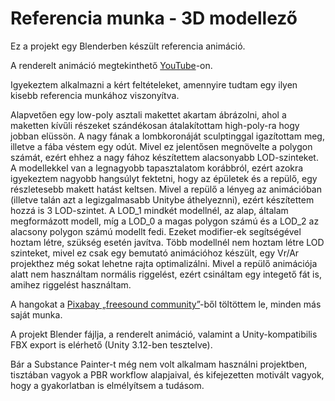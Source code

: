 # Referencia munka - 3D modellező 

Ez a projekt egy Blenderben készült referencia animáció.

A renderelt animáció megtekinthető [YouTube](https://youtu.be/RX8xVasX1vU)-on.

Igyekeztem alkalmazni a kért feltételeket, amennyire tudtam egy ilyen kisebb referencia munkához viszonyítva.

Alapvetően egy low-poly asztali makettet akartam ábrázolni, ahol a maketten kívűli részeket szándékosan átalakítottam high-poly-ra hogy jobban elüssön. A nagy fának a lombkoronáját sculptinggal igazítottam meg, illetve a fába véstem egy odút. Mivel ez jelentősen megnövelte a polygon számát, ezért ehhez a nagy fához készítettem alacsonyabb LOD-szinteket.
A modellekkel van a legnagyobb tapasztalatom korábbról, ezért azokra igyekeztem nagyobb hangsúlyt fektetni, hogy az épületek és a repülő, egy részletesebb makett hatást keltsen. Mivel a repülő a lényeg az animációban (illetve talán azt a legizgalmasabb Unitybe áthelyeznni), ezért készítettem hozzá is 3 LOD-szintet. A LOD_1 mindkét modellnél, az alap, általam megformázott modell, míg a LOD_0 a magas polygon számú és a LOD_2 az alacsony polygon számú modellt fedi. Ezeket modifier-ek segítségével hoztam létre, szükség esetén javítva. Több modellnél nem hoztam létre LOD szinteket, mivel ez csak egy bemutató animációhoz készült, egy Vr/Ar projekthez még sokat lehetne rajta optimalizálni.
Mivel a repülő animációja alatt nem használtam normális riggelést, ezért csináltam egy integető fát is, amihez riggelést használtam.

A hangokat a [Pixabay „freesound community”](https://pixabay.com/sound-effects)-ből töltöttem le, minden más saját munka.

A projekt Blender fájlja, a renderelt animáció, valamint a Unity-kompatibilis FBX export is elérhető (Unity 3.12-ben tesztelve).


Bár a Substance Painter-t még nem volt alkalmam használni projektben, tisztában vagyok a PBR workflow alapjaival, és kifejezetten motivált vagyok, hogy a gyakorlatban is elmélyítsem a tudásom.